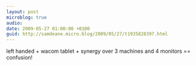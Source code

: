 ```yaml
---
layout: post
microblog: true
audio: 
date: 2009-05-27 01:00:00 +0100
guid: http://samdeane.micro.blog/2009/05/27/t1935828397.html
---
```

left handed + wacom tablet + synergy over 3 machines and 4 monitors == confusion!

